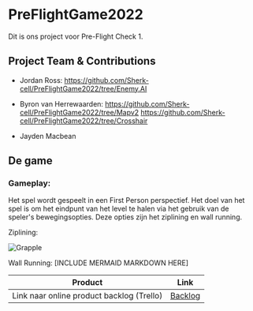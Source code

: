 # PreFlightGame2022

Dit is ons project voor Pre-Flight Check 1.


## Project Team & Contributions

- Jordan Ross:
https://github.com/Sherk-cell/PreFlightGame2022/tree/Enemy.AI

- Byron van Herrewaarden:
https://github.com/Sherk-cell/PreFlightGame2022/tree/Mapv2
https://github.com/Sherk-cell/PreFlightGame2022/tree/Crosshair

- Jayden Macbean

## De game

### Gameplay:

Het spel wordt gespeelt in een First Person perspectief.
Het doel van het spel is om het eindpunt van het level te halen via het gebruik van de speler's bewegingsopties.
Deze opties zijn het ziplining en wall running.

Ziplining:

![Grapple](https://user-images.githubusercontent.com/61696738/201314259-b4cfc263-ce54-497c-a73c-0956d4af8fac.png)




Wall Running:
[INCLUDE MERMAID MARKDOWN HERE]




| Product  | Link |
| ------ |  ------ |
| Link naar online product backlog (Trello) | [Backlog]

[Backlog]: https://trello.com/b/MrO9H3Zh/game




